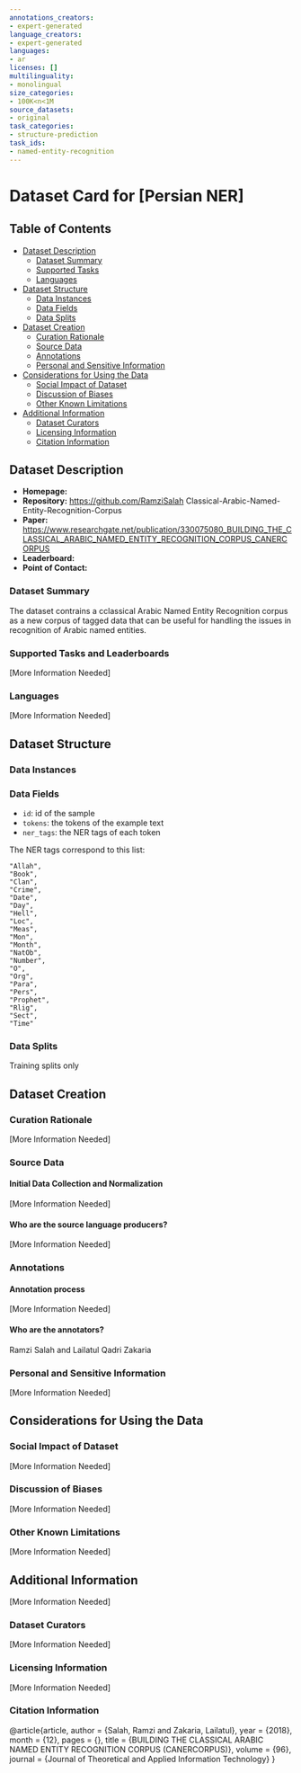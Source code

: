 ```yaml
---
annotations_creators:
- expert-generated
language_creators:
- expert-generated
languages:
- ar
licenses: []
multilinguality:
- monolingual
size_categories:
- 100K<n<1M
source_datasets:
- original
task_categories:
- structure-prediction
task_ids:
- named-entity-recognition
---
```


# Dataset Card for [Persian NER]

## Table of Contents
- [Dataset Description](#dataset-description)
  - [Dataset Summary](#dataset-summary)
  - [Supported Tasks](#supported-tasks-and-leaderboards)
  - [Languages](#languages)
- [Dataset Structure](#dataset-structure)
  - [Data Instances](#data-instances)
  - [Data Fields](#data-instances)
  - [Data Splits](#data-instances)
- [Dataset Creation](#dataset-creation)
  - [Curation Rationale](#curation-rationale)
  - [Source Data](#source-data)
  - [Annotations](#annotations)
  - [Personal and Sensitive Information](#personal-and-sensitive-information)
- [Considerations for Using the Data](#considerations-for-using-the-data)
  - [Social Impact of Dataset](#social-impact-of-dataset)
  - [Discussion of Biases](#discussion-of-biases)
  - [Other Known Limitations](#other-known-limitations)
- [Additional Information](#additional-information)
  - [Dataset Curators](#dataset-curators)
  - [Licensing Information](#licensing-information)
  - [Citation Information](#citation-information)

## Dataset Description

- **Homepage:** 
- **Repository:** https://github.com/RamziSalah Classical-Arabic-Named-Entity-Recognition-Corpus
- **Paper:** https://www.researchgate.net/publication/330075080_BUILDING_THE_CLASSICAL_ARABIC_NAMED_ENTITY_RECOGNITION_CORPUS_CANERCORPUS
- **Leaderboard:**
- **Point of Contact:** 

### Dataset Summary

The dataset contrains a cclassical Arabic Named Entity Recognition corpus as a new corpus of tagged data that can be useful for handling the issues in recognition of Arabic named entities.

### Supported Tasks and Leaderboards

[More Information Needed]

### Languages

[More Information Needed]

## Dataset Structure

### Data Instances


### Data Fields

- `id`: id of the sample
 - `tokens`: the tokens of the example text
 - `ner_tags`: the NER tags of each token

The NER tags correspond to this list:
 ```
"Allah",
"Book",
"Clan",
"Crime",
"Date",
"Day",
"Hell",
"Loc",
"Meas",
"Mon",
"Month",
"NatOb",
"Number",
"O",
"Org",
"Para",
"Pers",
"Prophet",
"Rlig",
"Sect",
"Time"
 ```

### Data Splits

Training splits only

## Dataset Creation

### Curation Rationale

[More Information Needed]

### Source Data

#### Initial Data Collection and Normalization

[More Information Needed]

#### Who are the source language producers?

[More Information Needed]

### Annotations

#### Annotation process

[More Information Needed]

#### Who are the annotators?

Ramzi Salah and Lailatul Qadri Zakaria

### Personal and Sensitive Information

[More Information Needed]

## Considerations for Using the Data

### Social Impact of Dataset

[More Information Needed]

### Discussion of Biases

[More Information Needed]

### Other Known Limitations

[More Information Needed]

## Additional Information

[More Information Needed]

### Dataset Curators

[More Information Needed]

### Licensing Information

[More Information Needed]

### Citation Information

@article{article,
author = {Salah, Ramzi and Zakaria, Lailatul},
year = {2018},
month = {12},
pages = {},
title = {BUILDING THE CLASSICAL ARABIC NAMED ENTITY RECOGNITION CORPUS (CANERCORPUS)},
volume = {96},
journal = {Journal of Theoretical and Applied Information Technology}
}
